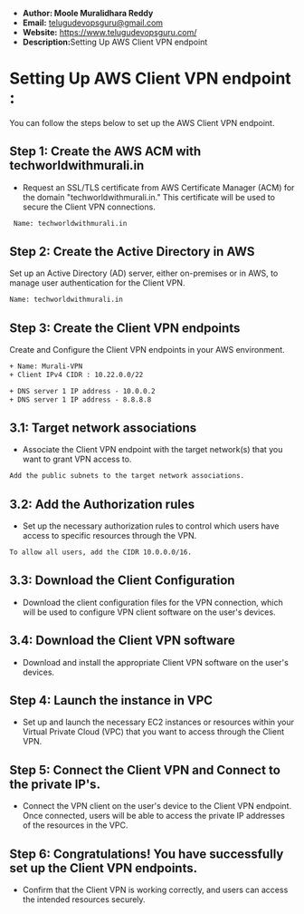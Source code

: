 + <b>Author: Moole Muralidhara Reddy</b></br>
+ <b>Email:</b> telugudevopsguru@gmail.com</br>
+ <b>Website:</b> https://www.telugudevopsguru.com/</br>
+ <b>Description:</b>Setting Up AWS Client VPN endpoint</br>

# Setting  Up AWS Client VPN endpoint :

You can follow the steps below to set up the AWS Client VPN endpoint.</br>

## Step 1: Create the AWS ACM with techworldwithmurali.in

+ Request an SSL/TLS certificate from AWS Certificate Manager (ACM) for the domain "techworldwithmurali.in." This certificate will be used to secure the Client VPN connections.

```xml
 Name: techworldwithmurali.in
```
## Step 2: Create the Active Directory in AWS

Set up an Active Directory (AD) server, either on-premises or in AWS, to manage user authentication for the Client VPN.

```xml
Name: techworldwithmurali.in
```
## Step 3: Create the Client VPN endpoints

Create and Configure the Client VPN endpoints in your AWS environment.
```xml
+ Name: Murali-VPN
+ Client IPv4 CIDR : 10.22.0.0/22

+ DNS server 1 IP address - 10.0.0.2
+ DNS server 1 IP address - 8.8.8.8
```
## 3.1: Target network associations

+ Associate the Client VPN endpoint with the target network(s) that you want to grant VPN access to.
```xml
Add the public subnets to the target network associations.
```
## 3.2: Add the Authorization rules

+ Set up the necessary authorization rules to control which users have access to specific resources through the VPN.
```xml
To allow all users, add the CIDR 10.0.0.0/16.
```
## 3.3: Download the Client Configuration

+ Download the client configuration files for the VPN connection, which will be used to configure VPN client software on the user's devices.

## 3.4: Download the Client VPN software

+ Download and install the appropriate Client VPN software on the user's devices.

## Step 4: Launch the instance in VPC

+ Set up and launch the necessary EC2 instances or resources within your Virtual Private Cloud (VPC) that you want to access through the Client VPN.

## Step 5: Connect the Client VPN and Connect to the private IP's.

+ Connect the VPN client on the user's device to the Client VPN endpoint. Once connected, users will be able to access the private IP addresses of the resources in the VPC.

## Step 6: Congratulations! You have successfully set up the Client VPN endpoints.

+ Confirm that the Client VPN is working correctly, and users can access the intended resources securely.
